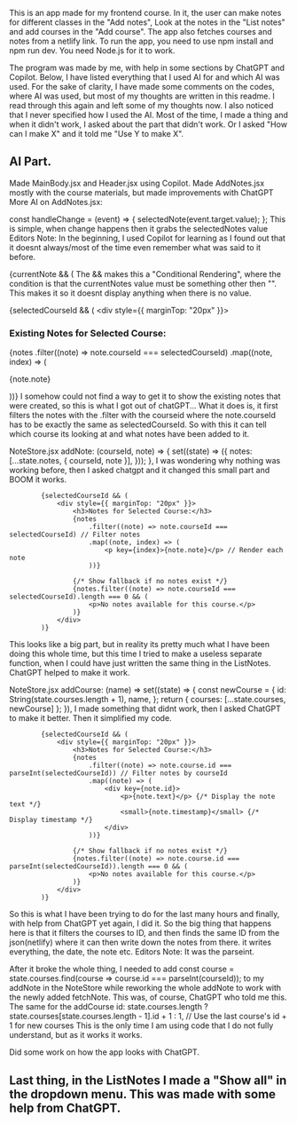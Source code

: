 This is an app made for my frontend course. In it, the user can make notes for different classes in the "Add notes",
Look at the notes in the "List notes" and add courses in the "Add course". The app also fetches courses and notes from a netlify link.
To run the app, you need to use npm install and npm run dev. You need Node.js for it to work.

The program was made by me, with help in some sections by ChatGPT and Copilot. Below, I have listed everything that I used
AI for and which AI was used. For the sake of clarity, I have made some comments on the codes, where AI was used, but most of my thoughts
are written in this readme. I read through this again and left some of my thoughts now. I also noticed that I never specified how I used
the AI. Most of the time, I made a thing and when it didn't work, I asked about the part that didn't work. Or I asked "How can I make X"
and it told me "Use Y to make X". 





AI Part.
--------------------------------------------------------------------------------------------------------------
Made MainBody.jsx and Header.jsx using Copilot.
Made AddNotes.jsx mostly with the course materials, but made improvements with ChatGPT
More AI on AddNotes.jsx:

const handleChange = (event) => {
        selectedNote(event.target.value);
};
This is simple, when change happens then it grabs the selectedNotes value
Editors Note: In the beginning, I used Copilot for learning as I found out that it doesnt always/most of the time even remember what was 
said to it before.

{currentNote && ( 
The && makes this a "Conditional Rendering", where the condition is that the currentNotes value must be something other then "".
This makes it so it doesnt display anything when there is no value.

{selectedCourseId && (
                <div style={{ marginTop: "20px" }}>
                    <h3>Existing Notes for Selected Course:</h3>
                    {notes
                        .filter((note) => note.courseId === selectedCourseId)
                        .map((note, index) => (
                            <p key={index}>{note.note}</p>
                        ))}
                </div>
I somehow could not find a way to get it to show the existing notes that were created, so this is what I got out of chatGPT...
What it does is, it first filters the notes with the .filter with the courseid where the note.courseId has to be exactly the same as selectedCourseId. So with this it can tell which course its looking at and what notes have been added to it.

NoteStore.jsx 
addNote: (courseId, note) => {
        set((state) => ({
            notes: [...state.notes, { courseId, note }],
        }));
    },
I was wondering why nothing was working before, then I asked chatgpt and it changed this small part and BOOM it works.

            {selectedCourseId && (
                <div style={{ marginTop: "20px" }}>
                    <h3>Notes for Selected Course:</h3>
                    {notes
                        .filter((note) => note.courseId === selectedCourseId) // Filter notes
                        .map((note, index) => (
                            <p key={index}>{note.note}</p> // Render each note
                        ))}
                    
                    {/* Show fallback if no notes exist */}
                    {notes.filter((note) => note.courseId === selectedCourseId).length === 0 && (
                        <p>No notes available for this course.</p>
                    )}
                </div>
            )}  
This looks like a big part, but in reality its pretty much what I have been doing this whole time, but this time I tried to 
make a useless separate function, when I could have just written the same thing in the ListNotes. ChatGPT helped to make
it work.

NoteStore.jsx
addCourse: (name) =>
        set((state) => {
            const newCourse = {
                id: String(state.courses.length + 1),
                name,
            };
            return { courses: [...state.courses, newCourse] };
        }),
I made something that didnt work, then I asked ChatGPT to make it better. Then it simplified my code.

            {selectedCourseId && (
                <div style={{ marginTop: "20px" }}>
                    <h3>Notes for Selected Course:</h3>
                    {notes
                        .filter((note) => note.course.id === parseInt(selectedCourseId)) // Filter notes by courseId
                        .map((note) => (
                            <div key={note.id}>
                                <p>{note.text}</p> {/* Display the note text */}
                                <small>{note.timestamp}</small> {/* Display timestamp */}
                            </div>
                        ))}

                    {/* Show fallback if no notes exist */}
                    {notes.filter((note) => note.course.id === parseInt(selectedCourseId)).length === 0 && (
                        <p>No notes available for this course.</p>
                    )}
                </div>
            )} 
So this is what I have been trying to do for the last many hours and finally, with help from ChatGPT yet again, I did it.
So the big thing that happens here is that it filters the courses to ID, and then finds the same ID from the json(netlify)
where it can then write down the notes from there. it writes everything, the date, the note etc. 
Editors Note: It was the parseint.

After it broke the whole thing, I needed to add
const course = state.courses.find(course => course.id === parseInt(courseId));
to my addNote in the NoteStore while reworking the whole addNote to work with the newly added fetchNote.
This was, of course, ChatGPT who told me this. 
The same for the addCourse
id: state.courses.length ? state.courses[state.courses.length - 1].id + 1 : 1,  // Use the last course's id + 1 for new courses
This is the only time I am using code that I do not fully understand, but as it works it works.

Did some work on how the app looks with ChatGPT.

Last thing, in the ListNotes I made a "Show all" in the dropdown menu. This was made with some help from ChatGPT. 
---------------------------------------------------------------------------------------------------------

